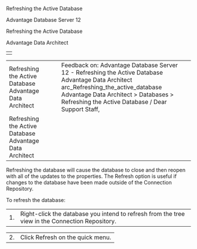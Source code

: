 Refreshing the Active Database




Advantage Database Server 12  

Refreshing the Active Database

Advantage Data Architect

|  |
| --- |
|  |

|  |  |  |  |  |
| --- | --- | --- | --- | --- |
| Refreshing the Active Database  Advantage Data Architect |  |  | Feedback on: Advantage Database Server 12 - Refreshing the Active Database Advantage Data Architect arc\_Refreshing\_the\_active\_database Advantage Data Architect > Databases > Refreshing the Active Database / Dear Support Staff, |  |
| Refreshing the Active Database  Advantage Data Architect |  |  |  |  |

Refreshing the database will cause the database to close and then reopen with all of the updates to the properties. The Refresh option is useful if changes to the database have been made outside of the Connection Repository.

To refresh the database:

|  |  |
| --- | --- |
| 1. | Right-click the database you intend to refresh from the tree view in the Connection Repository. |

|  |  |
| --- | --- |
| 2. | Click Refresh on the quick menu. |